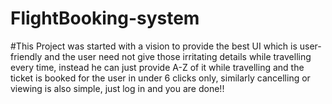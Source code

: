 # FlightBooking-system

#This Project was started with a vision to provide the best UI which is user-friendly and the user need not give those irritating details while travelling every time, instead he can just provide A-Z of it while travelling and the ticket is booked for the user in under 6 clicks only, similarly cancelling or viewing is also simple, just log in and you are done!!
